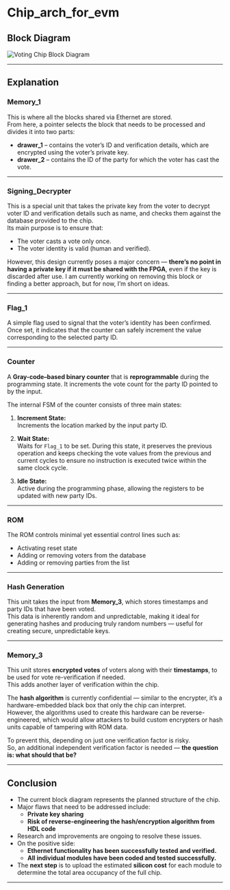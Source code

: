 # Chip_arch_for_evm

## Block Diagram

![Voting Chip Block Diagram](https://github.com/user-attachments/assets/03da19b1-0717-4373-9d30-b8589b6303f8)

---

## Explanation

### **Memory_1**
This is where all the blocks shared via Ethernet are stored.  
From here, a pointer selects the block that needs to be processed and divides it into two parts:
- **drawer_1** – contains the voter’s ID and verification details, which are encrypted using the voter’s private key.  
- **drawer_2** – contains the ID of the party for which the voter has cast the vote.

---

### **Signing_Decrypter**
This is a special unit that takes the private key from the voter to decrypt voter ID and verification details such as name, and checks them against the database provided to the chip.  
Its main purpose is to ensure that:
- The voter casts a vote only once.  
- The voter identity is valid (human and verified).  

However, this design currently poses a major concern — **there’s no point in having a private key if it must be shared with the FPGA**, even if the key is discarded after use. I am currently working on removing this block or finding a better approach, but for now, I’m short on ideas.

---

### **Flag_1**
A simple flag used to signal that the voter’s identity has been confirmed.  
Once set, it indicates that the counter can safely increment the value corresponding to the selected party ID.

---

### **Counter**
A **Gray-code–based binary counter** that is **reprogrammable** during the programming state. It increments the vote count for the party ID pointed to by the input.

The internal FSM of the counter consists of three main states:

1. **Increment State:**  
   Increments the location marked by the input party ID.

2. **Wait State:**  
   Waits for `Flag_1` to be set. During this state, it preserves the previous operation and keeps checking the vote values from the previous and current cycles to ensure no instruction is executed twice within the same clock cycle.

3. **Idle State:**  
   Active during the programming phase, allowing the registers to be updated with new party IDs.

---

### **ROM**
The ROM controls minimal yet essential control lines such as:
- Activating reset state  
- Adding or removing voters from the database  
- Adding or removing parties from the list  

---

### **Hash Generation**
This unit takes the input from **Memory_3**, which stores timestamps and party IDs that have been voted.  
This data is inherently random and unpredictable, making it ideal for generating hashes and producing truly random numbers — useful for creating secure, unpredictable keys.

---

### **Memory_3**
This unit stores **encrypted votes** of voters along with their **timestamps**, to be used for vote re-verification if needed.  
This adds another layer of verification within the chip.  

The **hash algorithm** is currently confidential — similar to the encrypter, it’s a hardware-embedded black box that only the chip can interpret.  
However, the algorithms used to create this hardware can be reverse-engineered, which would allow attackers to build custom encrypters or hash units capable of tampering with ROM data.  

To prevent this, depending on just one verification factor is risky.  
So, an additional independent verification factor is needed — **the question is: what should that be?**

---

## Conclusion

- The current block diagram represents the planned structure of the chip.  
- Major flaws that need to be addressed include:
  - **Private key sharing**
  - **Risk of reverse-engineering the hash/encryption algorithm from HDL code**
- Research and improvements are ongoing to resolve these issues.  
- On the positive side:
  - **Ethernet functionality has been successfully tested and verified.**
  - **All individual modules have been coded and tested successfully.**
- The **next step** is to upload the estimated **silicon cost** for each module to determine the total area occupancy of the full chip.

---
